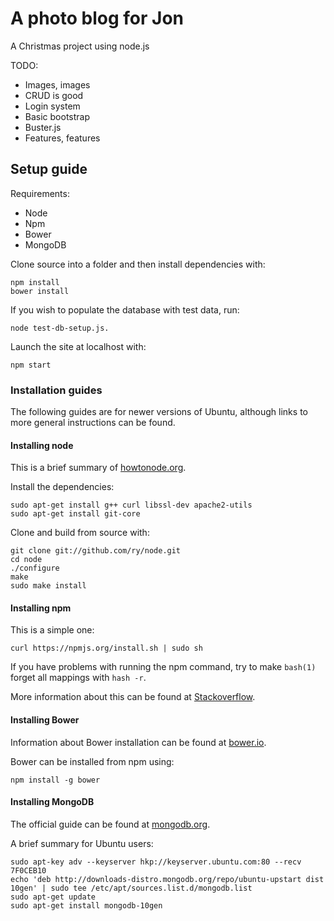 A photo blog for Jon
====================
A Christmas project using node.js

TODO:

* Images, images
* CRUD is good
* Login system
* Basic bootstrap
* Buster.js
* Features, features

Setup guide
-----------
Requirements:

* Node
* Npm
* Bower
* MongoDB

Clone source into a folder and then install dependencies with: 

```
npm install
bower install
```

If you wish to populate the database with test data, run: 

```
node test-db-setup.js.
```

Launch the site at localhost with:

```
npm start
```

### Installation guides

The following guides are for newer versions of Ubuntu, although links to more general instructions can be found.

#### Installing node

This is a brief summary of [howtonode.org](http://howtonode.org/how-to-install-nodejs).

Install the dependencies:

```
sudo apt-get install g++ curl libssl-dev apache2-utils
sudo apt-get install git-core
```

Clone and build from source with:

```
git clone git://github.com/ry/node.git
cd node
./configure
make
sudo make install
```

#### Installing npm

This is a simple one:

```
curl https://npmjs.org/install.sh | sudo sh
```

If you have problems with running the npm command, try to make `bash(1)` forget all mappings with `hash -r`.

More information about this can be found at [Stackoverflow](http://stackoverflow.com/questions/8935341/npm-wont-run-after-upgrade).

#### Installing Bower

Information about Bower installation can be found at [bower.io](http://bower.io/).

Bower can be installed from npm using:

```
npm install -g bower
```

#### Installing MongoDB

The official guide can be found at [mongodb.org](http://docs.mongodb.org/manual/installation/).

A brief summary for Ubuntu users:

```
sudo apt-key adv --keyserver hkp://keyserver.ubuntu.com:80 --recv 7F0CEB10
echo 'deb http://downloads-distro.mongodb.org/repo/ubuntu-upstart dist 10gen' | sudo tee /etc/apt/sources.list.d/mongodb.list
sudo apt-get update
sudo apt-get install mongodb-10gen
```
